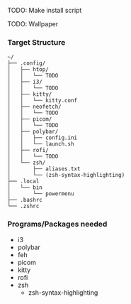 

TODO: Make install script

TODO: Wallpaper


### Target Structure
```
~/
├── .config/
│   ├── htop/
│   │   └── TODO
│   ├── i3/
│   │   └── TODO
│   ├── kitty/
│   │   └── kitty.conf
│   ├── neofetch/
│   │   └── TODO
│   ├── picom/
│   │   └── TODO 
│   ├── polybar/
│   │   ├── config.ini
│   │   └── launch.sh
│   ├── rofi/
│   │   └── TODO
│   └── zsh/
│       ├── aliases.txt
│   	└── (zsh-syntax-highlighting)
├── .local
│   └── bin
│       └── powermenu
├── .bashrc
└── .zshrc
```

### Programs/Packages needed 

- i3
- polybar
- feh
- picom
- kitty
- rofi
- zsh
    - zsh-syntax-highlighting
